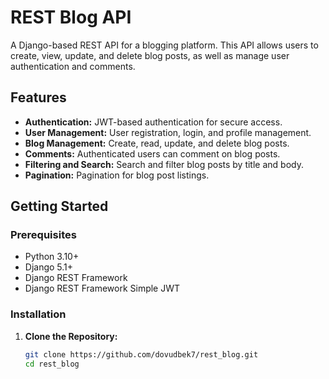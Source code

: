 # REST Blog API

A Django-based REST API for a blogging platform. This API allows users to create, view, update, and delete blog posts, as well as manage user authentication and comments.

## Features

- **Authentication:** JWT-based authentication for secure access.
- **User Management:** User registration, login, and profile management.
- **Blog Management:** Create, read, update, and delete blog posts.
- **Comments:** Authenticated users can comment on blog posts.
- **Filtering and Search:** Search and filter blog posts by title and body.
- **Pagination:** Pagination for blog post listings.

## Getting Started

### Prerequisites

- Python 3.10+
- Django 5.1+
- Django REST Framework
- Django REST Framework Simple JWT

### Installation

1. **Clone the Repository:**

   ```bash
   git clone https://github.com/dovudbek7/rest_blog.git
   cd rest_blog